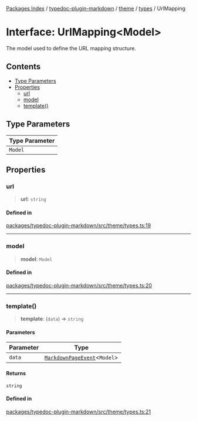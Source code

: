 [Packages Index](../../../../../README.md) / [typedoc-plugin-markdown](../../../../README.md) / [theme](../../../README.md) / [types](../README.md) / UrlMapping

# Interface: UrlMapping\<Model>

The model used to define the URL mapping structure.

## Contents

* [Type Parameters](#type-parameters)
* [Properties](#properties)
  * [url](#url)
  * [model](#model)
  * [template()](#template)

## Type Parameters

| Type Parameter |
| -------------- |
| `Model`        |

## Properties

### url

> **url**: `string`

#### Defined in

[packages/typedoc-plugin-markdown/src/theme/types.ts:19](https://github.com/typedoc2md/typedoc-plugin-markdown/blob/12bf51d00a65a847fc03f2dc9341a184b33a3504/packages/typedoc-plugin-markdown/src/theme/types.ts#L19)

***

### model

> **model**: `Model`

#### Defined in

[packages/typedoc-plugin-markdown/src/theme/types.ts:20](https://github.com/typedoc2md/typedoc-plugin-markdown/blob/12bf51d00a65a847fc03f2dc9341a184b33a3504/packages/typedoc-plugin-markdown/src/theme/types.ts#L20)

***

### template()

> **template**: (`data`) => `string`

#### Parameters

| Parameter | Type                                                                                            |
| --------- | ----------------------------------------------------------------------------------------------- |
| `data`    | [`MarkdownPageEvent`](../../../../app/namespaces/events/classes/MarkdownPageEvent.md)\<`Model`> |

#### Returns

`string`

#### Defined in

[packages/typedoc-plugin-markdown/src/theme/types.ts:21](https://github.com/typedoc2md/typedoc-plugin-markdown/blob/12bf51d00a65a847fc03f2dc9341a184b33a3504/packages/typedoc-plugin-markdown/src/theme/types.ts#L21)
